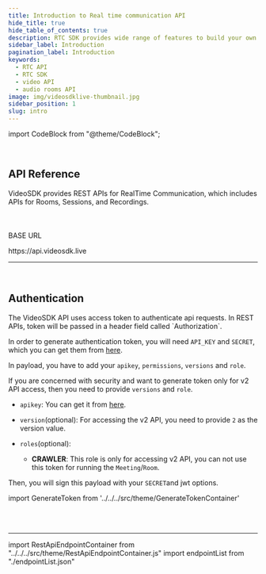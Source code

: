 ```yaml
---
title: Introduction to Real time communication API
hide_title: true
hide_table_of_contents: true
description: RTC SDK provides wide range of features to build your own custom video chat application without worrying about performance issues and scaling.
sidebar_label: Introduction
pagination_label: Introduction
keywords:
  - RTC API
  - RTC SDK
  - video API
  - audio rooms API
image: img/videosdklive-thumbnail.jpg
sidebar_position: 1
slug: intro
---
```


import CodeBlock from "@theme/CodeBlock";

<div id="tailwind">
<div class="row">
<div class="col col--6">
<br />
<h2> API Reference </h2>
<div >
VideoSDK provides REST APIs for RealTime Communication, which includes APIs for Rooms, Sessions, and Recordings.
</div>
</div>
<div class="col col--6">
<br /> <br /> <br />
<div>
 <div className="bg-[#333A47] rounded-t-lg pt-4 pb-4 pl-3 flex lg:flex-row flex-col align-middle">
  <div className="flex-1 text-sm font-bold text-white-1">BASE URL</div>
  </div>
  <div className="method_code_block">
   <div className="pt-4 pl-4 pr-4 pb-2 bg-[#252a34] rounded-b-lg flex flex-col align-middle">
    <p className="mb-2">
              <span className="text-[#7D8EAD] text-sm font-bold max-w-min hover:text-white-100">
                https://api.videosdk.live
              </span>
    </p>
    </div>
</div>
</div>

</div>
</div>

<hr />
<br />
<div class="row">
<div class="col col--6">
<h2> Authentication </h2>
<div >
The VideoSDK API uses access token to authenticate api requests.
In REST APIs, token will be passed in a header field called `Authorization`.

In order to generate authentication token, you will need `API_KEY` and `SECRET`, which you can get them from [here](https://app.videosdk.live/api-keys).

In payload, you have to add your `apikey`, `permissions`, `versions` and `role`.

If you are concerned with security and want to generate token only for v2 API access, then you need to provide `versions` and `role`.

- `apikey`: You can get it from [here](https://app.videosdk.live/api-keys).

- `version`(optional): For accessing the v2 API, you need to provide `2` as the version value.

- `roles`(optional):

  - **CRAWLER**: This role is only for accessing v2 API, you can not use this token for running the `Meeting`/`Room`.

Then, you will sign this payload with your `SECRET`and jwt options.

</div>
</div>
<div class="col col--6">

import GenerateToken from '../../../src/theme/GenerateTokenContainer'

<br /><br />
<GenerateToken/>

</div>
</div>
</div>

---

import RestApiEndpointContainer from "../../../src/theme/RestApiEndpointContainer.js"
import endpointList from "./endpointList.json"

<RestApiEndpointContainer endpointSections={endpointList}/>
